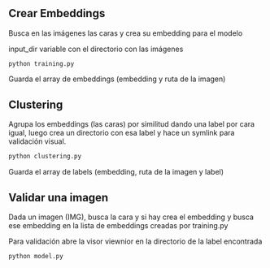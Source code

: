 # 

## Crear Embeddings
Busca en las imágenes las caras y crea su embedding para el modelo

input_dir variable con el directorio con las imágenes

```bash
python training.py
```

Guarda el array de embeddings (embedding y ruta de la imagen)

## Clustering

Agrupa los embeddings (las caras) por similitud dando una label por cara igual, luego crea un directorio con esa
label y hace un symlink para validación visual.

```bash
python clustering.py
```

Guarda el array de labels (embedding, ruta de la imagen y label)

## Validar una imagen

Dada un imagen (IMG), busca la cara y si hay crea el embedding y busca ese embedding en la lista de embeddings 
creadas por training.py

Para validación abre la visor viewnior en la directorio de la label encontrada

```bash
python model.py
```
